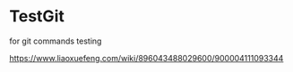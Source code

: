 # TestGit
for git commands testing


https://www.liaoxuefeng.com/wiki/896043488029600/900004111093344
